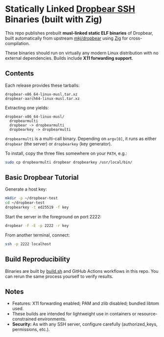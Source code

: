 # Statically Linked [Dropbear SSH](https://github.com/mkj/dropbear) Binaries (built with Zig)

This repo publishes prebuilt **musl-linked static ELF binaries** of Dropbear,
built automatically from upstream [mkj/dropbear](https://github.com/mkj/dropbear)
using [Zig](https://ziglang.org/) for cross-compilation.

These binaries should run on virtually any modern Linux distribution with no
external dependencies. Builds include **X11 forwarding support**.

## Contents

Each release provides these tarballs:

```
dropbear-x86_64-linux-musl.tar.xz
dropbear-aarch64-linux-musl.tar.xz
```

Extracting one yields:

```
dropbear-x86_64-linux-musl/
  dropbearmulti
  dropbear -> dropbearmulti
  dropbearkey -> dropbearmulti
```

`dropbearmulti` is a multi-call binary. Depending on `argv[0]`, it runs as
either `dropbear` (the server) or `dropbearkey` (key generator).

To install, copy the three files somewhere on your `PATH`, e.g.:

```sh
sudo cp dropbearmulti dropbear dropbearkey /usr/local/bin/
```

## Basic Dropbear Tutorial

Generate a host key:

```sh
mkdir -p ~/dropbear-test
cd ~/dropbear-test
dropbearkey -t ed25519 -f key
```

Start the server in the foreground on port 2222:

```sh
dropbear -F -E -p 2222 -r key
```

From another terminal, connect:

```sh
ssh -p 2222 localhost
```

## Build Reproducibility

Binaries are built by [build.sh](./build.sh) and GitHub Actions workflows in
this repo. You can rerun the same process yourself to verify results.

## Notes

* Features: X11 forwarding enabled; PAM and zlib disabled; bundled libtom used.
* These builds are intended for lightweight use in containers or
  resource-constrained environments.
* **Security:** As with any SSH server, configure carefully (authorized\_keys,
  permissions, etc.).
